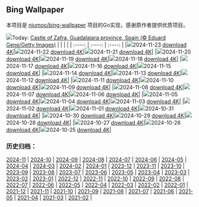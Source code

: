 ## Bing Wallpaper
本项目是 [niumoo/bing-wallpaper](https://github.com/niumoo/bing-wallpaper) 项目的Go实现，感谢原作者提供优质项目。

![](https://cn.bing.com/th?id=OHR.ZafraCastle_EN-US5032917939_UHD.jpg&w=1000)Today: [Castle of Zafra, Guadalajara province, Spain (© Eduard Gene/Getty Images)](https://cn.bing.com/th?id=OHR.ZafraCastle_EN-US5032917939_UHD.jpg)
|      |      |      |
| :----: | :----: | :----: |
|![](https://cn.bing.com/th?id=OHR.ZafraCastle_EN-US5032917939_UHD.jpg&pid=hp&w=384&h=216&rs=1&c=4)2024-11-23 [download 4K](https://cn.bing.com/th?id=OHR.ZafraCastle_EN-US5032917939_UHD.jpg)|![](https://cn.bing.com/th?id=OHR.LionCubs_EN-US4742616367_UHD.jpg&pid=hp&w=384&h=216&rs=1&c=4)2024-11-22 [download 4K](https://cn.bing.com/th?id=OHR.LionCubs_EN-US4742616367_UHD.jpg)|![](https://cn.bing.com/th?id=OHR.BeyondSaype_EN-US4398054405_UHD.jpg&pid=hp&w=384&h=216&rs=1&c=4)2024-11-21 [download 4K](https://cn.bing.com/th?id=OHR.BeyondSaype_EN-US4398054405_UHD.jpg)|
|![](https://cn.bing.com/th?id=OHR.TasmansArch_EN-US4274981499_UHD.jpg&pid=hp&w=384&h=216&rs=1&c=4)2024-11-20 [download 4K](https://cn.bing.com/th?id=OHR.TasmansArch_EN-US4274981499_UHD.jpg)|![](https://cn.bing.com/th?id=OHR.PorthcawlLighthouse_EN-US4147042402_UHD.jpg&pid=hp&w=384&h=216&rs=1&c=4)2024-11-19 [download 4K](https://cn.bing.com/th?id=OHR.PorthcawlLighthouse_EN-US4147042402_UHD.jpg)|![](https://cn.bing.com/th?id=OHR.RedStag_EN-US3910525623_UHD.jpg&pid=hp&w=384&h=216&rs=1&c=4)2024-11-18 [download 4K](https://cn.bing.com/th?id=OHR.RedStag_EN-US3910525623_UHD.jpg)|
|![](https://cn.bing.com/th?id=OHR.FrieslandNetherlands_EN-US3770890281_UHD.jpg&pid=hp&w=384&h=216&rs=1&c=4)2024-11-17 [download 4K](https://cn.bing.com/th?id=OHR.FrieslandNetherlands_EN-US3770890281_UHD.jpg)|![](https://cn.bing.com/th?id=OHR.YiPengLanterns_EN-US2889801198_UHD.jpg&pid=hp&w=384&h=216&rs=1&c=4)2024-11-16 [download 4K](https://cn.bing.com/th?id=OHR.YiPengLanterns_EN-US2889801198_UHD.jpg)|![](https://cn.bing.com/th?id=OHR.ManarolaItaly_EN-US4826543395_UHD.jpg&pid=hp&w=384&h=216&rs=1&c=4)2024-11-15 [download 4K](https://cn.bing.com/th?id=OHR.ManarolaItaly_EN-US4826543395_UHD.jpg)|
|![](https://cn.bing.com/th?id=OHR.KelpForest_EN-US4745308334_UHD.jpg&pid=hp&w=384&h=216&rs=1&c=4)2024-11-14 [download 4K](https://cn.bing.com/th?id=OHR.KelpForest_EN-US4745308334_UHD.jpg)|![](https://cn.bing.com/th?id=OHR.CoveArch_EN-US4653050772_UHD.jpg&pid=hp&w=384&h=216&rs=1&c=4)2024-11-13 [download 4K](https://cn.bing.com/th?id=OHR.CoveArch_EN-US4653050772_UHD.jpg)|![](https://cn.bing.com/th?id=OHR.VeteranReflections_EN-US4567357121_UHD.jpg&pid=hp&w=384&h=216&rs=1&c=4)2024-11-12 [download 4K](https://cn.bing.com/th?id=OHR.VeteranReflections_EN-US4567357121_UHD.jpg)|
|![](https://cn.bing.com/th?id=OHR.YucatanFlamingos_EN-US4470232432_UHD.jpg&pid=hp&w=384&h=216&rs=1&c=4)2024-11-11 [download 4K](https://cn.bing.com/th?id=OHR.YucatanFlamingos_EN-US4470232432_UHD.jpg)|![](https://cn.bing.com/th?id=OHR.MoroccoMilkyWay_EN-US4411505209_UHD.jpg&pid=hp&w=384&h=216&rs=1&c=4)2024-11-10 [download 4K](https://cn.bing.com/th?id=OHR.MoroccoMilkyWay_EN-US4411505209_UHD.jpg)|![](https://cn.bing.com/th?id=OHR.GlacialRivers_EN-US4356459123_UHD.jpg&pid=hp&w=384&h=216&rs=1&c=4)2024-11-09 [download 4K](https://cn.bing.com/th?id=OHR.GlacialRivers_EN-US4356459123_UHD.jpg)|
|![](https://cn.bing.com/th?id=OHR.CanadaWolves_EN-US4285635290_UHD.jpg&pid=hp&w=384&h=216&rs=1&c=4)2024-11-08 [download 4K](https://cn.bing.com/th?id=OHR.CanadaWolves_EN-US4285635290_UHD.jpg)|![](https://cn.bing.com/th?id=OHR.ShiShiBeach_EN-US4231457607_UHD.jpg&pid=hp&w=384&h=216&rs=1&c=4)2024-11-07 [download 4K](https://cn.bing.com/th?id=OHR.ShiShiBeach_EN-US4231457607_UHD.jpg)|![](https://cn.bing.com/th?id=OHR.DCSunrise_EN-US2459275186_UHD.jpg&pid=hp&w=384&h=216&rs=1&c=4)2024-11-06 [download 4K](https://cn.bing.com/th?id=OHR.DCSunrise_EN-US2459275186_UHD.jpg)|
|![](https://cn.bing.com/th?id=OHR.CumbriaAutumn_EN-US4102686749_UHD.jpg&pid=hp&w=384&h=216&rs=1&c=4)2024-11-05 [download 4K](https://cn.bing.com/th?id=OHR.CumbriaAutumn_EN-US4102686749_UHD.jpg)|![](https://cn.bing.com/th?id=OHR.YucatanBiosphere_EN-US4019968428_UHD.jpg&pid=hp&w=384&h=216&rs=1&c=4)2024-11-04 [download 4K](https://cn.bing.com/th?id=OHR.YucatanBiosphere_EN-US4019968428_UHD.jpg)|![](https://cn.bing.com/th?id=OHR.BisonYellowstone_EN-US4259322652_UHD.jpg&pid=hp&w=384&h=216&rs=1&c=4)2024-11-03 [download 4K](https://cn.bing.com/th?id=OHR.BisonYellowstone_EN-US4259322652_UHD.jpg)|
|![](https://cn.bing.com/th?id=OHR.HovenweepRuins_EN-US3883549583_UHD.jpg&pid=hp&w=384&h=216&rs=1&c=4)2024-11-02 [download 4K](https://cn.bing.com/th?id=OHR.HovenweepRuins_EN-US3883549583_UHD.jpg)|![](https://cn.bing.com/th?id=OHR.GargoyleParis_EN-US4049828558_UHD.jpg&pid=hp&w=384&h=216&rs=1&c=4)2024-11-01 [download 4K](https://cn.bing.com/th?id=OHR.GargoyleParis_EN-US4049828558_UHD.jpg)|![](https://cn.bing.com/th?id=OHR.HauntedEdinburgh_EN-US3906244993_UHD.jpg&pid=hp&w=384&h=216&rs=1&c=4)2024-10-31 [download 4K](https://cn.bing.com/th?id=OHR.HauntedEdinburgh_EN-US3906244993_UHD.jpg)|
|![](https://cn.bing.com/th?id=OHR.GreatOwl_EN-US3778222109_UHD.jpg&pid=hp&w=384&h=216&rs=1&c=4)2024-10-30 [download 4K](https://cn.bing.com/th?id=OHR.GreatOwl_EN-US3778222109_UHD.jpg)|![](https://cn.bing.com/th?id=OHR.PumpkinMist_EN-US3686565863_UHD.jpg&pid=hp&w=384&h=216&rs=1&c=4)2024-10-29 [download 4K](https://cn.bing.com/th?id=OHR.PumpkinMist_EN-US3686565863_UHD.jpg)|![](https://cn.bing.com/th?id=OHR.PolarBearHug_EN-US3461212514_UHD.jpg&pid=hp&w=384&h=216&rs=1&c=4)2024-10-28 [download 4K](https://cn.bing.com/th?id=OHR.PolarBearHug_EN-US3461212514_UHD.jpg)|
|![](https://cn.bing.com/th?id=OHR.GhostForest_EN-US3389955484_UHD.jpg&pid=hp&w=384&h=216&rs=1&c=4)2024-10-27 [download 4K](https://cn.bing.com/th?id=OHR.GhostForest_EN-US3389955484_UHD.jpg)|![](https://cn.bing.com/th?id=OHR.MontBlancMassif_EN-US3284638409_UHD.jpg&pid=hp&w=384&h=216&rs=1&c=4)2024-10-26 [download 4K](https://cn.bing.com/th?id=OHR.MontBlancMassif_EN-US3284638409_UHD.jpg)|![](https://cn.bing.com/th?id=OHR.BodieCalifornia_EN-US3185568116_UHD.jpg&pid=hp&w=384&h=216&rs=1&c=4)2024-10-25 [download 4K](https://cn.bing.com/th?id=OHR.BodieCalifornia_EN-US3185568116_UHD.jpg)|

### 历史归档：
[2024-11](https://github.com/bigmangos/bing-wallpaper-go/tree/master/picture/2024-11/) | [2024-10](https://github.com/bigmangos/bing-wallpaper-go/tree/master/picture/2024-10/) | [2024-09](https://github.com/bigmangos/bing-wallpaper-go/tree/master/picture/2024-09/) | [2024-08](https://github.com/bigmangos/bing-wallpaper-go/tree/master/picture/2024-08/) | [2024-07](https://github.com/bigmangos/bing-wallpaper-go/tree/master/picture/2024-07/) | [2024-06](https://github.com/bigmangos/bing-wallpaper-go/tree/master/picture/2024-06/) | [2024-05](https://github.com/bigmangos/bing-wallpaper-go/tree/master/picture/2024-05/) | [2024-04](https://github.com/bigmangos/bing-wallpaper-go/tree/master/picture/2024-04/) | 
[2024-03](https://github.com/bigmangos/bing-wallpaper-go/tree/master/picture/2024-03/) | [2024-02](https://github.com/bigmangos/bing-wallpaper-go/tree/master/picture/2024-02/) | [2024-01](https://github.com/bigmangos/bing-wallpaper-go/tree/master/picture/2024-01/) | [2023-12](https://github.com/bigmangos/bing-wallpaper-go/tree/master/picture/2023-12/) | [2023-11](https://github.com/bigmangos/bing-wallpaper-go/tree/master/picture/2023-11/) | [2023-10](https://github.com/bigmangos/bing-wallpaper-go/tree/master/picture/2023-10/) | [2023-09](https://github.com/bigmangos/bing-wallpaper-go/tree/master/picture/2023-09/) | [2023-08](https://github.com/bigmangos/bing-wallpaper-go/tree/master/picture/2023-08/) | 
[2023-07](https://github.com/bigmangos/bing-wallpaper-go/tree/master/picture/2023-07/) | [2023-06](https://github.com/bigmangos/bing-wallpaper-go/tree/master/picture/2023-06/) | [2023-05](https://github.com/bigmangos/bing-wallpaper-go/tree/master/picture/2023-05/) | [2023-04](https://github.com/bigmangos/bing-wallpaper-go/tree/master/picture/2023-04/) | [2023-03](https://github.com/bigmangos/bing-wallpaper-go/tree/master/picture/2023-03/) | [2023-02](https://github.com/bigmangos/bing-wallpaper-go/tree/master/picture/2023-02/) | [2023-01](https://github.com/bigmangos/bing-wallpaper-go/tree/master/picture/2023-01/) | [2022-12](https://github.com/bigmangos/bing-wallpaper-go/tree/master/picture/2022-12/) | 
[2022-11](https://github.com/bigmangos/bing-wallpaper-go/tree/master/picture/2022-11/) | [2022-10](https://github.com/bigmangos/bing-wallpaper-go/tree/master/picture/2022-10/) | [2022-09](https://github.com/bigmangos/bing-wallpaper-go/tree/master/picture/2022-09/) | [2022-08](https://github.com/bigmangos/bing-wallpaper-go/tree/master/picture/2022-08/) | [2022-07](https://github.com/bigmangos/bing-wallpaper-go/tree/master/picture/2022-07/) | [2022-06](https://github.com/bigmangos/bing-wallpaper-go/tree/master/picture/2022-06/) | [2022-05](https://github.com/bigmangos/bing-wallpaper-go/tree/master/picture/2022-05/) | [2022-04](https://github.com/bigmangos/bing-wallpaper-go/tree/master/picture/2022-04/) | 
[2022-03](https://github.com/bigmangos/bing-wallpaper-go/tree/master/picture/2022-03/) | [2022-02](https://github.com/bigmangos/bing-wallpaper-go/tree/master/picture/2022-02/) | [2022-01](https://github.com/bigmangos/bing-wallpaper-go/tree/master/picture/2022-01/) | [2021-12](https://github.com/bigmangos/bing-wallpaper-go/tree/master/picture/2021-12/) | [2021-11](https://github.com/bigmangos/bing-wallpaper-go/tree/master/picture/2021-11/) | [2021-10](https://github.com/bigmangos/bing-wallpaper-go/tree/master/picture/2021-10/) | [2021-09](https://github.com/bigmangos/bing-wallpaper-go/tree/master/picture/2021-09/) | [2021-08](https://github.com/bigmangos/bing-wallpaper-go/tree/master/picture/2021-08/) | 
[2021-07](https://github.com/bigmangos/bing-wallpaper-go/tree/master/picture/2021-07/) | [2021-06](https://github.com/bigmangos/bing-wallpaper-go/tree/master/picture/2021-06/) | [2021-05](https://github.com/bigmangos/bing-wallpaper-go/tree/master/picture/2021-05/) | [2021-04](https://github.com/bigmangos/bing-wallpaper-go/tree/master/picture/2021-04/) | [2021-03](https://github.com/bigmangos/bing-wallpaper-go/tree/master/picture/2021-03/) | [2021-02](https://github.com/bigmangos/bing-wallpaper-go/tree/master/picture/2021-02/) | 